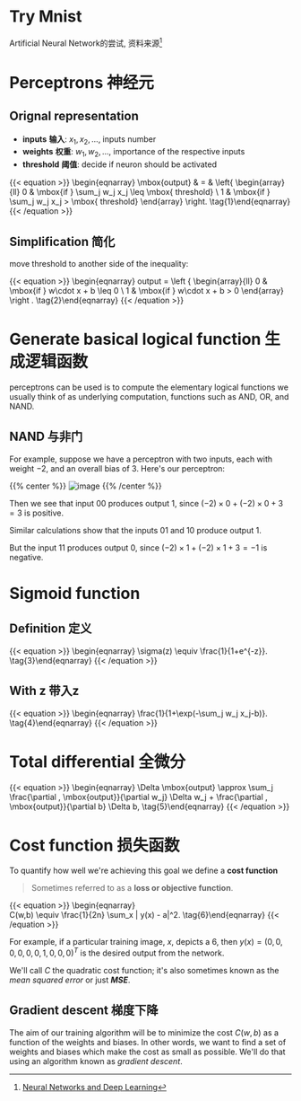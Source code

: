 # Try Mnist


Artificial Neural Network的尝试, 资料来源[^1]

<!--more-->

# Perceptrons 神经元

## Orignal representation
- **inputs** **输入**: $x_1, x_2, ...,$ inputs number
- **weights** **权重**: $w_1,w_2,…,$ importance of the respective inputs
- **threshold** **阈值**: decide if neuron should be activated

{{< equation >}}
\begin{eqnarray}
  \mbox{output} & = & \left\{ 
    \begin{array}{ll}
      0 & \mbox{if } \sum_j w_j x_j \leq \mbox{ threshold} \\
      1 & \mbox{if } \sum_j w_j x_j > \mbox{ threshold}
      \end{array} \right.
\tag{1}\end{eqnarray}
{{< /equation >}}

## Simplification 简化

move threshold to another side of the inequality:

{{< equation >}}
\begin{eqnarray}
  output = \left \{
    \begin{array}{ll} 
      0 & \mbox{if } w\cdot x + b \leq 0 \\
      1 & \mbox{if } w\cdot x + b > 0
    \end{array}
  \right .
\tag{2}\end{eqnarray}
{{< /equation >}}

# Generate basical logical function 生成逻辑函数

perceptrons can be used is to compute the elementary logical functions 
we usually think of as underlying computation, functions such as 
AND, OR, and NAND.

## NAND 与非门

For example, suppose we have a perceptron with two inputs, each with weight −2, and an overall bias of 3. Here's our perceptron:

{{% center %}}
![image](https://i.loli.net/2021/08/02/kKF9lVJ1dO2NvQ8.png "img")
{{% /center %}}

Then we see that input 00 produces output 1, since $(−2)\times0+(−2)\times0+3=3$ 
is positive. 

Similar calculations show that the inputs 01 and 10 produce output 1. 

But the input 11 produces output 0, since $(−2)\times1+(−2)\times1+3=−1$ is negative. 

# Sigmoid function

## Definition 定义
{{< equation >}}
\begin{eqnarray} 
  \sigma(z) \equiv \frac{1}{1+e^{-z}}.
\tag{3}\end{eqnarray}
{{< /equation >}}

## With z 带入z

{{< equation >}}
\begin{eqnarray} 
  \frac{1}{1+\exp(-\sum_j w_j x_j-b)}.
\tag{4}\end{eqnarray}
{{< /equation >}}

# Total differential 全微分

{{< equation >}}
\begin{eqnarray} 
  \Delta \mbox{output} \approx \sum_j \frac{\partial \, \mbox{output}}{\partial w_j}
  \Delta w_j + \frac{\partial \, \mbox{output}}{\partial b} \Delta b,
\tag{5}\end{eqnarray}
{{< /equation >}}

# Cost function 损失函数

To quantify how well we're achieving this goal we define a **cost function**

> Sometimes referred to as a **loss or objective function**.

{{< equation >}}
\begin{eqnarray}  
C(w,b) \equiv
  \frac{1}{2n} \sum_x \| y(x) - a\|^2.
\tag{6}\end{eqnarray}
{{< /equation >}}

 For example, if a particular training image, $x$, depicts a $6$, then $y(x)=(0,0,0,0,0,0,1,0,0,0)^T$ is the desired output from the network.

We'll call $C$ the quadratic cost function; it's also sometimes known as the *mean squared error* or just ***MSE***.

## Gradient descent 梯度下降

The aim of our training algorithm will be to minimize the cost $C(w,b)$ as a function of the weights and biases. In other words, we want to find a set of weights and biases which make the cost as small as possible. We'll do that using an algorithm known as *gradient descent*.



[^1]:[Neural Networks and Deep Learning](http://neuralnetworksanddeeplearning.com/)




